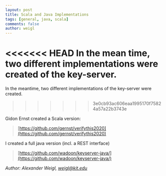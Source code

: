 ```yaml
---
layout: post
title: Scala and Java Implementations
tags: [general, java, scala]
comments: false
author: weigl
---
```


<<<<<<< HEAD
In the mean time, two different implementations were created of the key-server.
=======
In the meantime, two different implementations of the key-server were created.
>>>>>>> 3e0cb93ac606eaa1995170f75824a57a22b3743e

Gidon Ernst created a Scala version: 

> [https://github.com/gernst/verifythis2020](https://github.com/gernst/verifythis2020)

I created a full java version (incl. a REST interface)

> [https://github.com/wadoon/keyserver-java/](https://github.com/wadoon/keyserver-java/)


*Author: Alexander Weigl, <weigl@kit.edu>*
